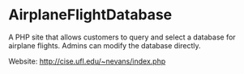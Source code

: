 AirplaneFlightDatabase
======================

A PHP site that allows customers to query and select a database for airplane flights. Admins can modify the database directly.

Website: http://cise.ufl.edu/~nevans/index.php
